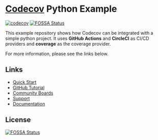 # [Codecov](https://codecov.io) Python Example

[![codecov](https://codecov.io/github/codecov/example-python/branch/main/graph/badge.svg?token=tkq655ROg3)](https://app.codecov.io/github/codecov/example-python)
[![FOSSA Status](https://app.fossa.com/api/projects/git%2Bgithub.com%2Fcodecov%2Fexample-python.svg?type=shield)](https://app.fossa.com/projects/git%2Bgithub.com%2Fcodecov%2Fexample-python?ref=badge_shield)

This example repository shows how Codecov can be integrated with a simple python project. It uses **GitHub Actions** and **CircleCI** as CI/CD providers and **coverage** as the coverage provider.

For more information, please see the links below.

## Links

- [Quick Start](https://docs.codecov.com/docs/quick-start)
- [GitHub Tutorial](https://docs.codecov.com/docs/github-tutorial)
- [Community Boards](https://community.codecov.io)
- [Support](https://codecov.io/support)
- [Documentation](https://docs.codecov.io)

## License

[![FOSSA Status](https://app.fossa.com/api/projects/git%2Bgithub.com%2Fcodecov%2Fexample-python.svg?type=large)](https://app.fossa.com/projects/git%2Bgithub.com%2Fcodecov%2Fexample-python?ref=badge_large)
